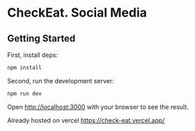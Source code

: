 # CheckEat. Social Media

## Getting Started

First, install deps:

```bash
npm install
```

Second, run the development server:

```bash
npm run dev
```

Open [http://localhost:3000](http://localhost:3000) with your browser to see the result.

Already hosted on vercel https://check-eat.vercel.app/
